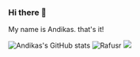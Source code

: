 ### Hi there 👋

My name is Andikas. that's it!

![Andikas's GitHub stats](https://github-readme-stats.vercel.app/api?username=rafusr&theme=radical&show_icons=true) ![Rafusr](https://github-readme-stats.vercel.app/api/top-langs/?username=rafusr&hide=html&layout=compact&theme=radical)
![](https://github-profile-summary-cards.vercel.app/api/cards/profile-details?username=rafusr&theme=monokai)
<!--
**rafusr/rafusr** is a ✨ _special_ ✨ repository because its `README.md` (this file) appears on your GitHub profile.

Here are some ideas to get you started:

- 🔭 I’m currently working on ...
- 🌱 I’m currently learning ...
- 👯 I’m looking to collaborate on ...
- 🤔 I’m looking for help with ...
- 💬 Ask me about ...
- 📫 How to reach me: ...
- 😄 Pronouns: ...
- ⚡ Fun fact: ...
-->
